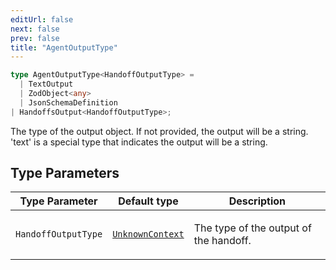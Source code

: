 ```yaml
---
editUrl: false
next: false
prev: false
title: "AgentOutputType"
---
```


```ts
type AgentOutputType<HandoffOutputType> = 
  | TextOutput
  | ZodObject<any>
  | JsonSchemaDefinition
| HandoffsOutput<HandoffOutputType>;
```

The type of the output object. If not provided, the output will be a string.
'text' is a special type that indicates the output will be a string.

## Type Parameters

<table>
<thead>
<tr>
<th>Type Parameter</th>
<th>Default type</th>
<th>Description</th>
</tr>
</thead>
<tbody>
<tr>
<td>

`HandoffOutputType`

</td>
<td>

[`UnknownContext`](/openai-agents-js/openai/agents-core/type-aliases/unknowncontext/)

</td>
<td>

The type of the output of the handoff.

</td>
</tr>
</tbody>
</table>
